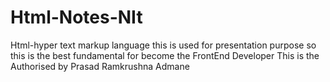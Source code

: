 # Html-Notes-NIt
Html-hyper text markup language this is used for presentation purpose so this is the best fundamental for become the FrontEnd Developer 
This is the Authorised by Prasad Ramkrushna Admane

